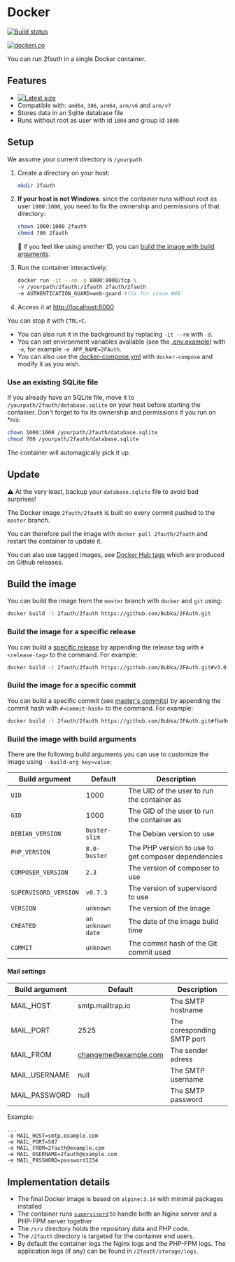 # Docker

[![Build status](https://github.com/Bubka/2fauth/actions/workflows/ci.yml/badge.svg)](https://github.com/Bubka/2fauth/actions/workflows/ci.yml)

[![dockeri.co](https://dockeri.co/image/2fauth/2fauth)](https://hub.docker.com/r/2fauth/2fauth)

You can run 2fauth in a single Docker container.

## Features

- [![Latest size](https://img.shields.io/docker/image-size/2fauth/2fauth/latest?label=Image%20size)](https://hub.docker.com/r/2fauth/2fauth/tags)
- Compatible with: `amd64`, `386`, `arm64`, `arm/v6` and `arm/v7`
- Stores data in an Sqlite database file
- Runs without root as user with id `1000` and group id `1000`

## Setup

We assume your current directory is `/yourpath`.

1. Create a directory on your host:

    ```sh
    mkdir 2fauth
    ```

1. **If your host is not Windows**: since the container runs without root as user `1000:1000`, you need to fix the ownership and permissions of that directory:

    ```sh
    chown 1000:1000 2fauth
    chmod 700 2fauth
    ```

    💁 if you feel like using another ID, you can [build the image with build arguments](#Build-the-image-with-build-arguments).

1. Run the container interactively:

    ```sh
    docker run -it --rm -p 8000:8000/tcp \
    -v /yourpath/2fauth:/2fauth 2fauth/2fauth
    -e AUTHENTICATION_GUARD=web-guard #fix for issue #68
    ```

1. Access it at [http://localhost:8000](http://localhost:8000)

You can stop it with `CTRL+C`.

- You can also run it in the background by replacing `-it --rm` with `-d`.
- You can set environment variables available (see the [.env.example](../.env.example)) with `-e`, for example `-e APP_NAME=2FAuth`.
- You can also use the [docker-compose.yml](docker-compose.yml) with `docker-compose` and modify it as you wish.

### Use an existing SQLite file

If you already have an SQLite file, move it to `/yourpath/2fauth/database.sqlite` on your host before starting the container. Don't forget to fix its ownership and permissions if you run on *nix:

```sh
chown 1000:1000 /yourpath/2fauth/database.sqlite
chmod 700 /yourpath/2fauth/database.sqlite
```

The container will automagically pick it up.

## Update

⚠️ At the very least, backup your `database.sqlite` file to avoid bad surprises!

The Docker image `2fauth/2fauth` is built on every commit pushed to the `master` branch.

You can therefore pull the image with `docker pull 2fauth/2fauth` and restart the container to update it.

You can also use tagged images, see [Docker Hub tags](https://hub.docker.com/r/2fauth/2fauth/tags?page=1&ordering=last_updated) which are produced on Github releases.

## Build the image

You can build the image from the `master` branch with `docker` and `git` using:

```sh
docker build -t 2fauth/2fauth https://github.com/Bubka/2FAuth.git
```

### Build the image for a specific release

You can build a [specific release](https://github.com/Bubka/2FAuth/releases) by appending the release tag with `#<release-tag>` to the command. For example:

```sh
docker build -t 2fauth/2fauth https://github.com/Bubka/2FAuth.git#v3.0.0
```

### Build the image for a specific commit

You can build a specific commit (see [master's commits](https://github.com/Bubka/2FAuth/commits/master)) by appending the commit hash with `#<commit-hash>` to the command. For example:

```sh
docker build -t 2fauth/2fauth https://github.com/Bubka/2FAuth.git#fba9e29bd4e3bb697296bb0bde60ae869537528b
```

### Build the image with build arguments

There are the following build arguments you can use to customize the image using `--build-arg key=value`:

| Build argument | Default | Description |
| --- | --- | --- |
| `UID` | 1000 | The UID of the user to run the container as |
| `GID` | 1000 | The GID of the user to run the container as |
| `DEBIAN_VERSION` | `buster-slim` | The Debian version to use |
| `PHP_VERSION` | `8.0-buster` | The PHP version to use to get composer dependencies |
| `COMPOSER_VERSION` | `2.3` | The version of composer to use |
| `SUPERVISORD_VERSION` | `v0.7.3` | The version of supervisord to use |
| `VERSION` | `unknown` | The version of the image |
| `CREATED` | `an unknown date` | The date of the image build time |
| `COMMIT` | `unknown` | The commit hash of the Git commit used |

#### Mail settings

| Build argument | Default | Description |
| --- | --- | --- |
| MAIL_HOST | smtp.mailtrap.io | The SMTP hostname |
| MAIL_PORT | 2525 | The coresponding SMTP port |
| MAIL_FROM | changeme@example.com | The sender adress |
| MAIL_USERNAME | null | The SMTP username |
| MAIL_PASSWORD | null | The SMTP password |

Example:

```text
...
-e MAIL_HOST=smtp.example.com
-e MAIL_PORT=587
-e MAIL_FROM=2fauth@example.com
-e MAIL_USERNAME=2fauth@example.com
-e MAIL_PASSWORD=password1234
```

## Implementation details

- The final Docker image is based on `alpine:3.14` with minimal packages installed
- The container runs [`supervisord`](https://github.com/ochinchina/supervisord) to handle both an Nginx server and a PHP-FPM server together
- The `/srv` directory holds the repository data and PHP code.
- The `/2fauth` directory is targeted for the container end users.
- By default the container logs the Nginx logs and the PHP-FPM logs. The application logs (if any) can be found in `/2fauth/storage/logs`.
